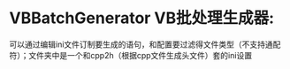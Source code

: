 # VBBatchGenerator VB批处理生成器:


可以通过编辑ini文件订制要生成的语句，和配置要过滤得文件类型（不支持通配符）；文件夹中是一个和cpp2h（根据cpp文件生成头文件）套的ini设置